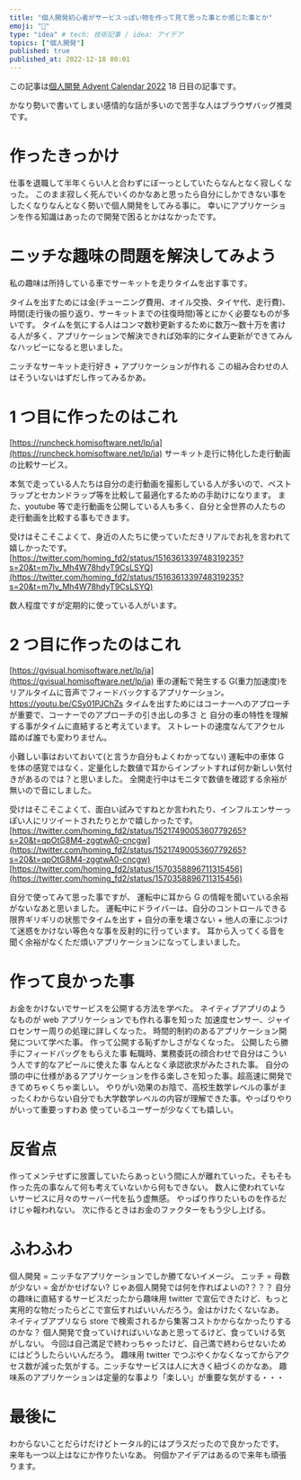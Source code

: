 ```yaml
---
title: "個人開発初心者がサービスっぽい物を作って見て思った事とか感じた事とか"
emoji: "🚗"
type: "idea" # tech: 技術記事 / idea: アイデア
topics: ["個人開発"]
published: true
published_at: 2022-12-18 00:01
---
```


この記事は[個人開発 Advent Calendar 2022](https://qiita.com/advent-calendar/2022/individual-developers) 18 日目の記事です。

かなり勢いで書いてしまい感情的な話が多いので苦手な人はブラウザバッグ推奨です。

# 作ったきっかけ

仕事を退職して半年くらい人と合わずにぼーっとしていたらなんとなく寂しくなった。
このまま寂しく死んでいくのかなあと思ったら自分にしかできない事をしたくなりなんとなく勢いで個人開発をしてみる事に。
幸いにアプリケーションを作る知識はあったので開発で困るとかはなかったです。

# ニッチな趣味の問題を解決してみよう

私の趣味は所持している車でサーキットを走りタイムを出す事です。

タイムを出すためには金(チューニング費用、オイル交換、タイヤ代、走行費)、時間(走行後の振り返り、サーキットまでの往復時間)等とにかく必要なものが多いです。
タイムを気にする人はコンマ数秒更新するために数万～数十万を書ける人が多く、アプリケーションで解決できれば効率的にタイム更新ができてみんなハッピーになると思いました。

ニッチなサーキット走行好き + アプリケーションが作れる この組み合わせの人はそういないはずだし作ってみるかあ。

# 1 つ目に作ったのはこれ

[https://runcheck.homisoftware.net/lp/ja](https://runcheck.homisoftware.net/lp/ja)
サーキット走行に特化した走行動画の比較サービス。

本気で走っている人たちは自分の走行動画を撮影している人が多いので、ベストラップとセカンドラップ等を比較して最適化するための手助けになります。
また、youtube 等で走行動画を公開している人も多く、自分と全世界の人たちの走行動画を比較する事もできます。

受けはそこそこよくて、身近の人たちに使っていただきリアルでお礼を言われて嬉しかったです。
[https://twitter.com/homing_fd2/status/1516361339748319235?s=20&t=m7lv_Mh4W78hdyT9CsLSYQ](https://twitter.com/homing_fd2/status/1516361339748319235?s=20&t=m7lv_Mh4W78hdyT9CsLSYQ)

数人程度ですが定期的に使っている人がいます。

# 2 つ目に作ったのはこれ

[https://gvisual.homisoftware.net/lp/ja](https://gvisual.homisoftware.net/lp/ja)
車の運転で発生する G(重力加速度)をリアルタイムに音声でフィードバックするアプリケーション。
https://youtu.be/CSy01PJChZs
タイムを出すためにはコーナーへのアプローチが重要で、コーナーでのアプローチの引き出しの多さ と 自分の車の特性を理解する事がタイムに直結すると考えています。
ストレートの速度なんてアクセル踏めば誰でも変わりません。

小難しい事はおいておいて(と言うか自分もよくわかってない)
運転中の車体 G を体の感覚ではなく、定量化した数値で耳からインプットすれば何か新しい気付きがあるのでは？と思いました。
全開走行中はモニタで数値を確認する余裕が無いので音にしました。

受けはそこそこよくて、面白い試みですねとか言われたり、インフルエンサーっぽい人にリツイートされたりとかで嬉しかったです。
[https://twitter.com/homing_fd2/status/1521749005360779265?s=20&t=qpOtG8M4-zggtwA0-cncgw](https://twitter.com/homing_fd2/status/1521749005360779265?s=20&t=qpOtG8M4-zggtwA0-cncgw)
[https://twitter.com/homing_fd2/status/1570358896711315456](https://twitter.com/homing_fd2/status/1570358896711315456)

自分で使ってみて思った事ですが、
運転中に耳から G の情報を聞いている余裕がないなあと思いました。
運転中にドライバーは、自分のコントロールできる限界ギリギリの状態でタイムを出す + 自分の車を壊さない + 他人の車にぶつけて迷惑をかけない等色々な事を反射的に行っています。
耳から入ってくる音を聞く余裕がなくただ煩いアプリケーションになってしまいました。

# 作って良かった事

お金をかけないでサービスを公開する方法を学べた。
ネイティブアプリのようなものが web アプリケーションでも作れる事を知った
加速度センサー、ジャイロセンサー周りの処理に詳しくなった。
時間的制約のあるアプリケーション開発について学べた事。
作って公開する恥ずかしさがなくなった。
公開したら勝手にフィードバッグをもらえた事
転職時、業務委託の顔合わせで自分はこういう人です的なアピールに使えた事
なんとなく承認欲求がみたされた事。
自分の頭の中に仕様があるアプリケーションを作る楽しさを知った事。超高速に開発できてめちゃくちゃ楽しい。
やりがい効果のお陰で、高校生数学レベルの事がまったくわからない自分でも大学数学レベルの内容が理解できた事。やっぱりやりがいって重要っすわあ
使っているユーザーが少なくても嬉しい。

# 反省点

作ってメンテせずに放置していたらあっという間に人が離れていった。そもそも作った先の事なんて何も考えていないから何もできない。
数人に使われていないサービスに月々のサーバー代を払う虚無感。
やっぱり作りたいものを作るだけじゃ報われない。
次に作るときはお金のファクターをもう少し上げる。

# ふわふわ

個人開発 = ニッチなアプリケーションでしか勝てないイメージ。
ニッチ = 母数が少ない = 金がかせげない?
じゃあ個人開発では何を作ればよいの?？？？
自分の趣味に直結するサービスだったから趣味用 twitter で宣伝できたけど、もっと実用的な物だったらどこで宣伝すればいいんだろう。金はかけたくないなあ。
ネイティブアプリなら store で検索されるから集客コストかからなかったりするのかな？
個人開発で食っていければいいなあと思ってるけど、食っていける気がしない。
今回は自己満足で終わっちゃったけど、自己満で終わらせないためにはどうしたらいいんだろう。
趣味用 twitter でつぶやくかなくなってからアクセス数が減った気がする。ニッチなサービスは人に大きく紐づくのかなあ。
趣味系のアプリケーションは定量的な事より「楽しい」が重要な気がする・・・

# 最後に

わからないことだらけだけどトータル的にはプラスだったので良かったです。
来年も一つ以上はなにか作りたいなあ。
何個かアイデアはあるので来年も頑張ります。
